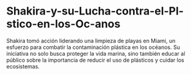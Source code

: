 # Shakira-y-su-Lucha-contra-el-Pl-stico-en-los-Oc-anos
Shakira tomó acción liderando una limpieza de playas en Miami, un esfuerzo para combatir la contaminación plástica en los océanos. Su iniciativa no solo busca proteger la vida marina, sino también educar al público sobre la importancia de reducir el uso de plásticos y cuidar los ecosistemas.
